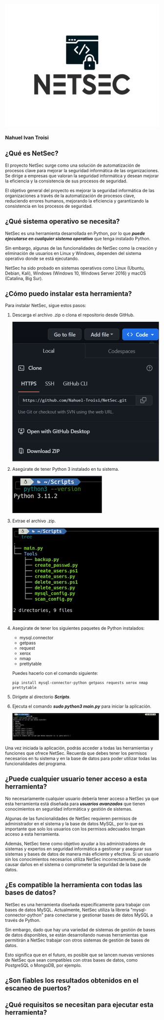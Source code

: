 <p align="center"> <img width="600" height="400" src="img/avatar.jpg"> </p>

### Nahuel Ivan Troisi

## ¿Qué es NetSec?

El proyecto NetSec surge como una solución de automatización de procesos clave para mejorar la seguridad informática de las organizaciones. Se dirige a empresas que valoran la seguridad informática y desean mejorar la eficiencia y la consistencia de sus procesos de seguridad.

El objetivo general del proyecto es mejorar la seguridad informática de las organizaciones a través de la automatización de procesos clave, reduciendo errores humanos, mejorando la eficiencia y garantizando la consistencia en los procesos de seguridad.

## ¿Qué sistema operativo se necesita?

NetSec es una herramienta desarrollada en Python, por lo que ***puede ejecutarse en cualquier sistema operativo*** que tenga instalado Python.

Sin embargo, algunas de las funcionalidades de NetSec como la creación y eliminación de usuarios en Linux y Windows, dependen del sistema operativo donde se está ejecutando. 

NetSec ha sido probado en sistemas operativos como Linux (Ubuntu, Debian, Kali), Windows (Windows 10, Windows Server 2016) y macOS (Catalina, Big Sur).

## ¿Cómo puedo instalar esta herramienta?

Para instalar NetSec, sigue estos pasos:

1) Descarga el archivo .zip o clona el repositorio desde GitHub.

    ![](img/descarga.png)

2) Asegúrate de tener Python 3 instalado en tu sistema.

    ![](img/version.png)

3) Extrae el archivo .zip.

    ![](img/unzip.png)

4) Asegúrate de tener los siguientes paquetes de Python instalados:
    
    - mysql.connector
    - getpass
    - request
    - xerox
    - nmap
    - prettytable

    Puedes hacerlo con el comando siguiente:

    ```
    pip install mysql-connector-python getpass requests xerox nmap prettytable
    ```

5) Dirígete al directorio ***Scripts***. 

6) Ejecuta el comando ***sudo python3 main.py*** para iniciar la aplicación.

    ![](img/inicio.png)

Una vez iniciada la aplicación, podrás acceder a todas las herramientas y funciones que ofrece NetSec. Recuerda que debes tener los permisos necesarios en tu sistema y en la base de datos para poder utilizar todas las funcionalidades del programa.

## ¿Puede cualquier usuario tener acceso a esta herramienta?

No necesariamente cualquier usuario debería tener acceso a NetSec ya que esta herramienta está diseñada para ***usuarios avanzados*** que tienen conocimientos en seguridad informática y gestión de sistemas.

Algunas de las funcionalidades de NetSec requieren permisos de administrador en el sistema y la base de datos MySQL, por lo que es importante que solo los usuarios con los permisos adecuados tengan acceso a esta herramienta.

Además, NetSec tiene como objetivo ayudar a los administradores de sistemas y expertos en seguridad informática a gestionar y asegurar sus sistemas y bases de datos de manera más eficiente y efectiva. Si un usuario sin los conocimientos necesarios utiliza NetSec incorrectamente, puede causar daños en el sistema o comprometer la seguridad de la base de datos.

## ¿Es compatible la herramienta con todas las bases de datos?

NetSec es una herramienta diseñada específicamente para trabajar con bases de datos MySQL. Actualmente, NetSec utiliza la librería "mysql-connector-python" para conectarse y gestionar bases de datos MySQL a través de Python.

Sin embargo, dado que hay una variedad de sistemas de gestión de bases de datos disponibles, se están desarrollando nuevas herramientas que permitirán a NetSec trabajar con otros sistemas de gestión de bases de datos.

Esto significa que en el futuro, es posible que se lancen nuevas versiones de NetSec que sean compatibles con otras bases de datos, como PostgreSQL o MongoDB, por ejemplo.

## ¿Son fiables los resultados obtenidos en el escaneo de puertos?



## ¿Qué requisitos se necesitan para ejecutar esta herramienta?
